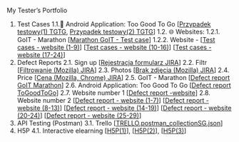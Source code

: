 My Tester’s Portfolio
  1. Test Cases
    1.1.📱 Android Application: Too Good To Go [[Przypadek testowy(1) TGTG](https://github.com/user-attachments/assets/c97f4d3f-dc70-4258-aa59-ad20d2b1fe0f), [Przypadek testowy(2) TGTG](https://github.com/user-attachments/assets/81eb5d8b-ab46-4785-a4b4-21ee05addb02)]
    1.2. 🌐 Websites: 
       1.2.1. GoIT - Marathon [[Marathon GoIT - Test case](https://github.com/user-attachments/assets/514e76e3-6f7e-4227-a0e6-a1236efd6bce)]
       1.2.2. Website - [[Test cases - website (1-9)](https://github.com/user-attachments/assets/1996f22d-70ad-4c69-90f6-698c003c2386)] [[Test cases - website (10-16)](https://github.com/user-attachments/assets/ff006121-197f-4505-b61c-d37512246f51)] [[Test cases - website (17-24)](https://github.com/user-attachments/assets/0df3cb0f-4fe2-4696-9322-aba76e80f9e9)]
  2. Defect Reports
     2.1. Sign up [[Rejestracja formularz JIRA](https://github.com/user-attachments/assets/3a27becb-de8e-4830-9468-73c0bb55ff8b)]
     2.2. Filtr [[Filtrowanie (Mozilla) JIRA](https://github.com/user-attachments/assets/b0667d43-e1ef-4951-a99a-76a0956bb54a)]
     2.3. Photos [[Brak zdjęcia (Mozilla) JIRA](https://github.com/user-attachments/assets/e008ebba-70ed-4002-bc70-cc7f19fad193)]
     2.4. Price [[Cena (Mozilla, Chrome) JIRA](https://github.com/user-attachments/assets/18bd7540-794c-43b8-9283-c303c971b63c)]
     2.5. GoIT - Marathon [[Defect report GoIT Marathon](https://github.com/user-attachments/assets/32ea222e-1285-48bd-971f-3907c916efb2)]
     2.6. Android Application: Too Good To Go [[Defect report ToGoodToGo](https://github.com/user-attachments/assets/8e396001-e5eb-40c2-b188-c31c1ee7eed5)]
     2.7. Website number 1 [[Defect report -website](https://github.com/user-attachments/assets/b4571908-94cf-40c2-9bfc-26a76ca909d1)]
     2.8. Website number 2 [[Defect report - website (1-7)](https://github.com/user-attachments/assets/db84390f-eb38-4ee3-a4df-9b82edf1ab9d)] [[Defect report - website (8-13)](https://github.com/user-attachments/assets/0d27bec6-e545-492a-b075-3c7634f6f62b)] [[Defect report - website (14-19)](https://github.com/user-attachments/assets/1f4c41c5-78ed-4eaa-9e89-adf9b19ee48f)] [[Defect report - website (20-24)](https://github.com/user-attachments/assets/18dcc4dc-5456-4c79-978e-5cd4a6172df3)] [[Defect report - website (25-29)](https://github.com/user-attachments/assets/afaca684-bd2d-454d-9c09-2069f13ef6f5)]
  3. API Testing (Postman)
     3.1. Trello [[TRELLO.postman_collectionSG.json](https://github.com/user-attachments/files/19208213/TRELLO.postman_collectionSG.json)]
  4. H5P
     4.1. Interactive elearning [[H5P(1)](https://github.com/user-attachments/assets/e92ab706-e7c3-430d-a264-b074bafd5262)], [[H5P(2)](https://github.com/user-attachments/assets/1524b9b8-9e19-4ea5-8462-bc5687603a36)], [[H5P(3)](https://github.com/user-attachments/assets/3825db2f-0482-40b2-bc20-6fd7cc160e75)]
